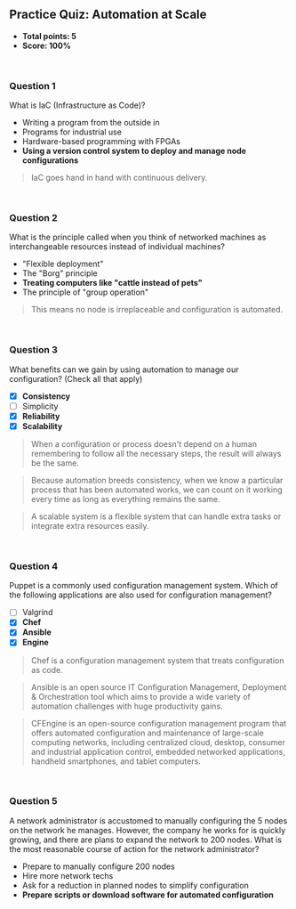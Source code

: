 ## Practice Quiz: Automation at Scale
* **Total points: 5**
* **Score: 100%**

<br>

### Question 1

What is IaC (Infrastructure as Code)?

* Writing a program from the outside in
* Programs for industrial use
* Hardware-based programming with FPGAs
* **Using a version control system to deploy and manage node configurations**

> IaC goes hand in hand with continuous delivery.

<br>

### Question 2

What is the principle called when you think of networked machines as interchangeable resources instead of individual machines?

* "Flexible deployment"
* The "Borg" principle
* **Treating computers like "cattle instead of pets"**
* The principle of "group operation"

> This means no node is irreplaceable and configuration is automated.

<br>

### Question 3

What benefits can we gain by using automation to manage our configuration? (Check all that apply)

- [x] **Consistency**
- [ ] Simplicity
- [x] **Reliability**
- [x] **Scalability**

> When a configuration or process doesn't depend on a human remembering to follow all the necessary steps, the result will always be the same.

> Because automation breeds consistency, when we know a particular process that has been automated works, we can count on it working every time as long as everything remains the same.

> A scalable system is a flexible system that can handle extra tasks or integrate extra resources easily.

<br>

### Question 4

Puppet is a commonly used configuration management system. Which of the following applications are also used for configuration management?

- [ ] Valgrind
- [x] **Chef**
- [x] **Ansible**
- [x] **Engine**

> Chef is a configuration management system that treats configuration as code.

> Ansible is an open source IT Configuration Management, Deployment & Orchestration tool which aims to provide a wide variety of automation challenges with huge productivity gains.

> CFEngine is an open-source configuration management program that offers automated configuration and maintenance of large-scale computing networks, including centralized cloud, desktop, consumer and industrial application control, embedded networked applications, handheld smartphones, and tablet computers.

<br>

### Question 5

A network administrator is accustomed to manually configuring the 5 nodes on the network he manages. However, the company he works for is quickly growing, and there are plans to expand the network to 200 nodes. What is the most reasonable course of action for the network administrator?

* Prepare to manually configure 200 nodes
* Hire more network techs
* Ask for a reduction in planned nodes to simplify configuration
* **Prepare scripts or download software for automated configuration**

